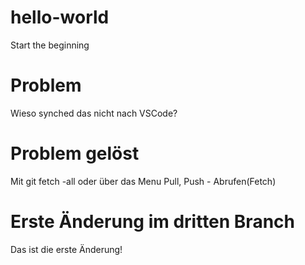 # hello-world
Start the beginning
# Problem
Wieso synched das nicht nach VSCode?
# Problem gelöst
Mit git fetch -all oder über das Menu Pull, Push - Abrufen(Fetch)
# Erste Änderung im dritten Branch
Das ist die erste Änderung!
